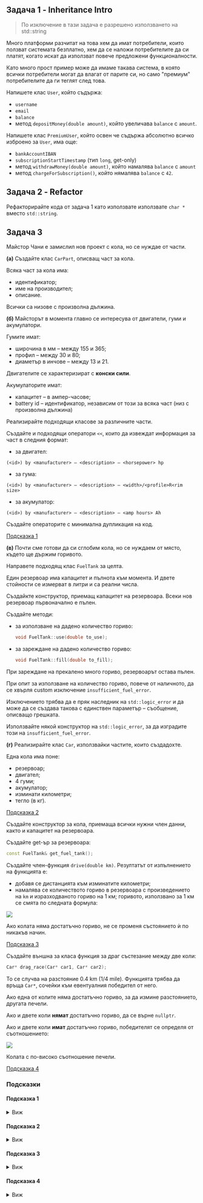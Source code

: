 ## Задача 1 - Inheritance Intro

> По изключение в тази задача е разрешено използването на std::string

Много платформи разчитат на това хем да имат потребители, които ползват системата безплатно, хем да се наложи потребителите да си платят, когато искат да използват повече предложени функционалности.

Като много прост пример може да имаме такава система, в която всички потребители могат да влагат от парите си, но само "премиум" потребителите да ги теглят след това.

Напишете клас `User`, който съдържа:
* `username`
* `email`
* `balance`
* метод `depositMoney(double amount)`, който увеличава `balance` с `amount`.

Напишете клас `PremiumUser`, който освен че съдържа абсолютно всичко изброено за `User`, има още:
* `bankAccountIBAN`
* `subscriptionStartTimestamp` (тип `long`, get-only)
* метод `withdrawMoney(double amount)`, който намалява `balance` с `amount`
* метод `chargeForSubscription()`, който нямалява `balance` с `42`.

## Задача 2 - Refactor

Рефакторирайте кода от задача 1 като използвате използвате `char *` вместо `std::string`.

## Задача 3

Майстор Чани е замислил нов проект с кола, но се нуждае от части.

**(a)** Създайте клас `CarPart`, описващ част за кола.

Всяка част за кола има:
- идентификатор;
- име на производител;
- описание.

Всички са низове с произволна дължина.

**(б)** Майсторът в момента главно се интересува от двигатели, гуми и акумулатори.

Гумите имат:
- широчина в мм – между 155 и 365;
- профил – между 30 и 80;
- диаметър в инчове – между 13 и 21.

Двигателите се характеризират с **конски сили**.

Акумулаторите имат:
- капацитет – в ампер-часове;
- battery id – идентификатор, независим от този за всяка част (низ с произволна дължина)

Реализирайте подходящи класове за различните части.

Създайте и подходящи оператори `<<`, които да извеждат информация за част в следния формат:
- за двигател:
```
(<id>) by <manufacturer> – <description> – <horsepower> hp
```
- за гума:
```
(<id>) by <manufacturer> – <description> – <width>/<profile>R<rim size>
```
- за акумулатор:
```
(<id>) by <manufacturer> – <description> – <amp hours> Ah
```

Създайте операторите с минимална дупликация на код.

[Подсказка 1](#подсказка-1)

**(в)** Почти сме готови да си сглобим кола, но се нуждаем от място,
където ще държим горивото.

Направете подходящ клас `FuelTank` за целта.

Един резервоар има капацитет и пълнота към момента. И двете стойности се измерват в литри и са реални числа.

Създайкте конструктор, приемащ капацитет на резервоара.
Всеки нов резервоар първоначално е пълен.

Създайте методи:
- за използване на дадено количество гориво:
  ```cpp
  void FuelTank::use(double to_use);
  ```

- за зареждане на дадено количество гориво:
  ```cpp
  void FuelTank::fill(double to_fill);
  ```

При зареждане на прекалено много гориво, резервоарът остава пълен.

При опит за използване на количество гориво, повече от наличното,
да се хвърля custom изключение `insufficient_fuel_error`.

Изключението трябва да е пряк наследник на `std::logic_error`
и да може да се създава такова с единствен параметър – съобщение, описващо грешката.

Използвайте някой конструктор на `std::logic_error`, за да изградите този на `insufficient_fuel_error`.

**(г)** Реализирайте клас `Car`, използвайки частите, които създадохте.

Една кола има поне:
- резервоар;
- двигател;
- 4 гуми;
- акумулатор;
- изминати километри;
- тегло (в кг).

[Подсказка 2](#подсказка-2)

Създайте конструктор за кола, приемаща всички нужни член данни, както и капацитет на резервоара.

Създайте get-ър за резервоара:
```cpp
const FuelTank& get_fuel_tank();
```

Създайте член-функция `drive(double km)`.
Резултатът от изпълнението на функцията е:
- добавя се дистанцията към изминатите километри;
- намалява се количеството гориво в резервоара с произведението на `km` и изразходваното гориво на 1 км;
горивото, използвано за 1 км се смята по следната формула:

![](https://i.imgur.com/RgPnsbw.png)

Ако колата няма достатъчно гориво, не се променя състоянието ѝ по никакъв начин.

[Подсказка 3](#подсказка-3)

Създайте външна за класа функция за драг състезание между две коли:
```cpp
Car* drag_race(Car* car1, Car* car2);
```

To се случва на разстояние 0.4 km (1/4 mile).
Функцията трябва да връща `Car*`, сочейки към евентуалния победител от него.

Ако една от колите няма достатъчно гориво, за да измине разстоянието, другата печели.

Ако и двете коли **нямат** достатъчно гориво, да се върне `nullptr`.

Ако и двете коли **имат** достатъчно гориво, победителят се определя от съотношението:

![](https://i.imgur.com/ryR0DwW.png)

Колата с по-високо съотношение печели.

[Подсказка 4](#подсказка-4)

### Подсказки

#### **Подсказка 1**
<details>
  <summary>Виж</summary>

  Създайте `operator <<` за базовия клас и го преизползвайте в производния.

  За да се извика операторът за базовия клас от производния, трябва производният да бъде cast-нат до базовия.

  Например, за `Engine` може да го извикате по някой от тези начини:

  ```cpp
  operator<<(o_stream, (CarPart&) engine);
  ```
  ```cpp
  o_stream << (CarPart&)engine;
  ```

След това просто извеждате допълнителната информация за производния клас (пр. конски сили за двигателя).

</details>

#### **Подсказка 2**
<details>
  <summary>Виж</summary>

  За член-данните двигател, четири гуми и акумулатор може да използвате следните член данни:
  - `Engine*`;
  - `Tyre*[4]`;
  - `Battery*`;

  Това значи, че, например, един двигател може да се използва за множество коли,
  но не винаги целта е кодът да е огледало на реалния свят – интересуваме се повече от
  поведението на обектите. В случая `Engine`, `Tyre` и `Battery` нямат никакво поведение,
  затова си позволяваме да не правим копия от тях.

  Не пречи и да държите копия в `Car`, т.е. `Engine`, `Tyre[4]` и `Battery`,
  само ще се нуждаете от default-ен конструктор за `Tyre`,
  тъй като приемаме масив от такъв тип.

  За `FuelTank` – вече би било грешка няколко обекти от тип `Car`
  да споделят един резервоар.

</details>

#### **Подсказка 3**
<details>
  <summary>Виж</summary>

  Може да използвате функцията `log` от `<cmath>`, която връща
  натурален логаритъм от дадено число, и следното свойство:

  ![Свойство на логаритмите за смяна на основата](../img/11-03-log-property-base-change.png)

</details>

#### **Подсказка 4**
<details>
  <summary>Виж</summary>

  Mоже да използвате `try/catch` клаузите върху метода `drive` на колите и да хващате
  изключението `insufficient_fuel_error`, за да постигнете исканото.

  Ако се нуждаете от непублични член данни на
  колите, може да декларирате функцията като приятелска.

</details>